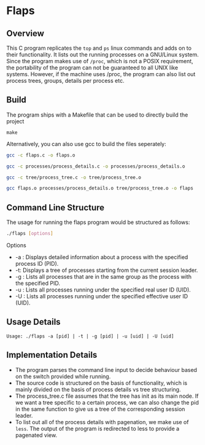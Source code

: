 # Flaps

## Overview
This C program replicates the `top` and `ps` linux commands and adds on to their functionality. It lists out the running processes on a GNU/Linux system. Since the program makes use of `/proc`, which is not a POSIX requirement, the portability of the program can not be guaranteed to all UNIX like systems. However, if the machine uses /proc, the program can also list out process trees, groups, details per process etc. 

## Build
The program ships with a Makefile that can be used to directly build the project
```
make
```
Alternatively, you can also use gcc to build the files seperately:
```bash
gcc -c flaps.c -o flaps.o

gcc -c processes/process_details.c -o processes/process_details.o

gcc -c tree/process_tree.c -o tree/process_tree.o

gcc flaps.o processes/process_details.o tree/process_tree.o -o flaps
```

## Command Line Structure
The usage for running the flaps program would be structured as follows:

```bash
./flaps [options] 
```

Options

* -a <pid>: Displays detailed information about a process with the specified process ID (PID).
* -t: Displays a tree of processes starting from the current session leader.
* -g <pid>: Lists all processes that are in the same group as the process with the specified PID.
* -u <uid>: Lists all processes running under the specified real user ID (UID).
* -U <uid>: Lists all processes running under the specified effective user ID (UID).

## Usage Details

```
Usage: ./flaps -a [pid] | -t | -g [pid] | -u [uid] | -U [uid]
```

## Implementation Details
- The program parses the command line input to decide behaviour based on the switch provided while running. 
- The source code is structured on the basis of functionality, which is mainly divided on the basis of process details vs tree structuring. 
- The process_tree.c file assumes that the tree has init as its main node. If we want a tree specific to a certain process, we can also change the pid in the same function to give us a tree of the corresponding session leader. 
- To list out all of the process details with pagenation, we make use of `less`. The output of the program is redirected to less to provide a pagenated view. 

